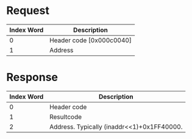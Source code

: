 # Request

| Index Word | Description                |
|------------|----------------------------|
| 0          | Header code \[0x000c0040\] |
| 1          | Address                    |

# Response

| Index Word | Description                                  |
|------------|----------------------------------------------|
| 0          | Header code                                  |
| 1          | Resultcode                                   |
| 2          | Address. Typically (inaddr\<\<1)+0x1FF40000. |